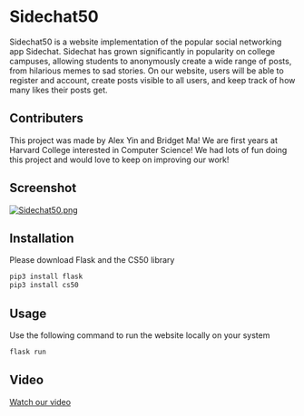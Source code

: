 # Sidechat50

Sidechat50 is a website implementation of the popular social networking app Sidechat. Sidechat has grown significantly in popularity on college campuses, allowing students to anonymously create a wide range of posts, from hilarious memes to sad stories. On our website, users will be able to register and account, create posts visible to all users, and keep track of how many likes their posts get. 

## Contributers
This project was made by Alex Yin and Bridget Ma! We are first years at Harvard College interested in Computer Science! We had lots of fun doing this project and would love to keep on improving our work!


## Screenshot
[![Sidechat50.png](https://i.postimg.cc/s1d47WFG/Sidechat50.png)](https://postimg.cc/V0gtcdkz)


## Installation
Please download Flask and the CS50 library

```bash
pip3 install flask
pip3 install cs50
```

## Usage
Use the following command to run the website locally on your system
```python
flask run
```

## Video 
[Watch our video](https://youtu.be/VClVmJnWn7w)

